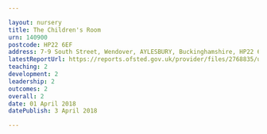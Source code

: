 ```yaml
---

layout: nursery
title: The Children's Room
urn: 140900
postcode: HP22 6EF
address: 7-9 South Street, Wendover, AYLESBURY, Buckinghamshire, HP22 6EF
latestReportUrl: https://reports.ofsted.gov.uk/provider/files/2768835/urn/140900.pdf
teaching: 2
development: 2
leadership: 2
outcomes: 2
overall: 2
date: 01 April 2018 
datePublish: 3 April 2018

---
```

